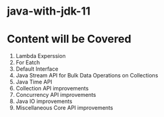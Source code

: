 # java-with-jdk-11
Content will be Covered
===========================

1. Lambda Experssion
2. For Eatch
3. Default Interface
4. Java Stream API for Bulk Data Operations on Collections
5. Java Time API
6. Collection API improvements
7. Concurrency API improvements
8. Java IO improvements
9. Miscellaneous Core API improvements